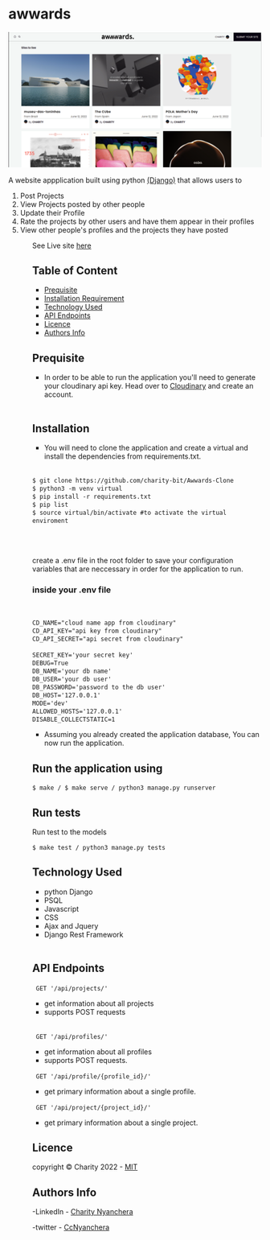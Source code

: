 # awwards

<img src='./images/home.png'>

<br>

A website appplication built using python <a href='https://docs.djangoproject.com/en/4.0/'>(Django)</a> that allows  users to


<ol>
<li> Post Projects</li>
<li> View Projects posted by other people</li>
<li> Update their Profile</li>
<li> Rate the projects by other users and have them appear in their profiles</li>
<li> View other people's profiles and the projects they have posted</li>
<ol>
 
See Live site <a href='https://aww-ards.herokuapp.com/'>here</a> 
<br>

## Table of Content
- [Prequisite](#prequisite)
- [Installation Requirement](#Installation)
- [Technology Used](#technology-used)
- [API Endpoints](#api-endpoints)
- [Licence](#licence)
- [Authors Info](#author-Info)


## Prequisite
- In order to be able to run the application you'll need to generate your cloudinary api key. Head over to <a href='https:/cloudinarycom/'>Cloudinary</a> and create an account.

<br>


## Installation

- You will need to clone the application and create a virtual and install the dependencies from requirements.txt.

<br>


```
$ git clone https://github.com/charity-bit/Awwards-Clone
$ python3 -m venv virtual 
$ pip install -r requirements.txt
$ pip list 
$ source virtual/bin/activate #to activate the virtual enviroment



```

<br>
create a .env file in the root folder to save your configuration variables that are neccessary in order for the application to run.

<br>

### inside your .env file

<br>

```
CD_NAME="cloud name app from cloudinary"
CD_API_KEY="api key from cloudinary"
CD_API_SECRET="api secret from cloudinary" 

SECRET_KEY='your secret key'
DEBUG=True
DB_NAME='your db name'
DB_USER='your db user'
DB_PASSWORD='password to the db user'
DB_HOST='127.0.0.1'
MODE='dev'
ALLOWED_HOSTS='127.0.0.1'
DISABLE_COLLECTSTATIC=1

```

- Assuming you already created the application database, You can now run the application.

## Run the application using 

```
$ make / $ make serve / python3 manage.py runserver
```
## Run tests

Run test to the models
```
$ make test / python3 manage.py tests
```


## Technology Used

<ul>
<li>
python Django
 </li>
<li>
PSQL 
</li>
<li>
Javascript
</li>
<li>
CSS
</li>
<li>
Ajax and Jquery
</li>
 <li>Django Rest Framework</li>
</ul>

<br>


## API Endpoints

<code> GET '/api/projects/'</code>
- get information about all projects
- supports POST requests

<br>

<code> GET '/api/profiles/'</code>

- get information about all profiles
- supports POST requests.


<code> GET '/api/profile/{profile_id}/'</code>

- get primary information about a single profile.

<code> GET '/api/project/{project_id}/'</code>

- get primary information about a single project.



## Licence

   copyright © Charity 2022 - <a href="https://github.com/charity-bit/Awwards-Clone/blob/main/LICENSE"> MIT </a>

## Authors Info

-LinkedIn - [Charity Nyanchera](https://www.linkedin.com/in/charitynyanchera)

-twitter - [CcNyanchera](https://twitter.com/CcNyanchera)

